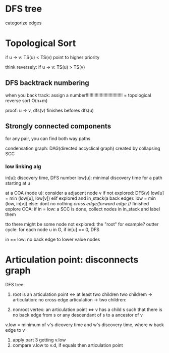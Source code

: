 # DFS tree
categorize edges

# Topological Sort
if u -> v: TS(u) < TS(v)
point to higher priority

think reversely: if u -> v: TS(u) > TS(v)
## DFS backtrack numbering
when you back track: assign a number!!!!!!!!!!!!!!!!!!!!!!!!!!!!!
= topological reverse sort
O(n+m)

proof: u -> v, dfs(v) finishes befores dfs(u)

## Strongly connected components
for any pair, you can find both way paths

condensation graph: DAG(directed accyclical graph) created by collapsing SCC

### low linking alg
in[u]: discovery time, DFS number
low[u]: minimal discovery time for a path starting at u

at a COA (node u):
    consider a adjacent node v
    if not explored:
        DFS(v)
        low[u] =  min (low[u], low[v])
    elif explored and in_stack(a back edge):
        low = min (low, in[v])
    else: dont no nothing *cross edge/forward edge*
    //
    finished explore COA:
    if in = low: a SCC is done, collect nodes in in_stack and label them
    
tto
there might be some node not explored: the "root" for example?
outter cycle: for each node u in G, if in[u] == 0, DFS


in == low: no back edge to lower value nodes

# Articulation point: disconnects graph
DFS tree: 
1. root is an articulation point <=> at least two children
two childrem -> articulation: no cross edge
articulation -> two children: 

2. nonroot vertex: an articulation point <=> 
v has a child s such that there is no back edge from s or any descendant of s to a ancestor of v

v.low = minimum of v's dicovery time and w's discovery time, where w back edge to v

1. apply part 3 getting v.low
2. compare v.low to v.d, if equals then articulation point
    
